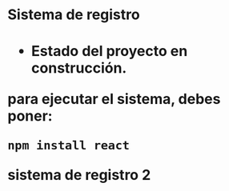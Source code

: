 <h1> Sistema de registro<h1>

- Estado del proyecto en construcción.

para ejecutar el sistema, debes poner:

  ```npm install react```

sistema de registro 2
